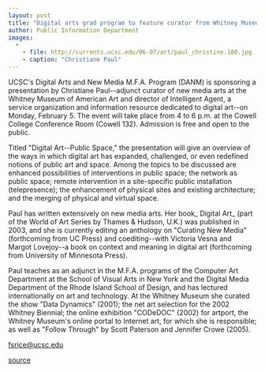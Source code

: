 ```yaml
---
layout: post
title: "Digital arts grad program to feature curator from Whitney Museum"
author: Public Information Department
images:
  -
    - file: http://currents.ucsc.edu/06-07/art/paul_christine.180.jpg
    - caption: "Christiane Paul"
---
```


UCSC's Digital Arts and New Media M.F.A. Program (DANM) is sponsoring a presentation by Christiane Paul--adjunct curator of new media arts at the Whitney Museum of American Art and director of Intelligent Agent, a service organization and information resource dedicated to digital art--on Monday, February 5. The event will take place from 4 to 6 p.m. at the Cowell College Conference Room (Cowell 132). Admission is free and open to the public.

Titled "Digital Art--Public Space," the presentation will give an overview of the ways in which digital art has expanded, challenged, or even redefined notions of public art and space. Among the topics to be discussed are enhanced possibilities of interventions in public space; the network as public space; remote intervention in a site-specific public installation (telepresence); the enhancement of physical sites and existing architecture; and the merging of physical and virtual space.

Paul has written extensively on new media arts. Her book_ Digital Art_ (part of the World of Art Series by Thames & Hudson, U.K.) was published in 2003, and she is currently editing an anthology on "Curating New Media" (forthcoming from UC Press) and coediting--with Victoria Vesna and Margot Lovejoy--a book on context and meaning in digital art (forthcoming from University of Minnesota Press).

Paul teaches as an adjunct in the M.F.A. programs of the Computer Art Department at the School of Visual Arts in New York and the Digital Media Department of the Rhode Island School of Design, and has lectured internationally on art and technology. At the Whitney Museum she curated the show "Data Dynamics" (2001); the net art selection for the 2002 Whitney Biennial; the online exhibition "CODeDOC" (2002) for artport, the Whitney Museum's online portal to Internet art, for which she is responsible; as well as "Follow Through" by Scott Paterson and Jennifer Crowe (2005).

[fsrice@ucsc.edu][1]

[1]: mailto:fsrice@ucsc.edu

[source](http://www1.ucsc.edu/currents/06-07/01-29/brief-danm.asp "Permalink to brief-danm")
